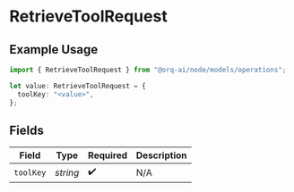 # RetrieveToolRequest

## Example Usage

```typescript
import { RetrieveToolRequest } from "@orq-ai/node/models/operations";

let value: RetrieveToolRequest = {
  toolKey: "<value>",
};
```

## Fields

| Field              | Type               | Required           | Description        |
| ------------------ | ------------------ | ------------------ | ------------------ |
| `toolKey`          | *string*           | :heavy_check_mark: | N/A                |